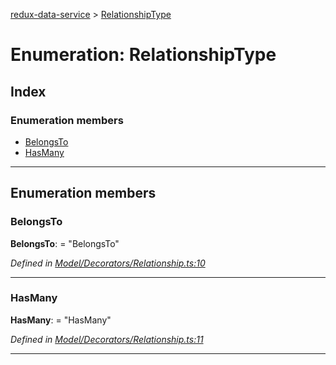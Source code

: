 [redux-data-service](../README.md) > [RelationshipType](../enums/relationshiptype.md)

# Enumeration: RelationshipType

## Index

### Enumeration members

* [BelongsTo](relationshiptype.md#belongsto)
* [HasMany](relationshiptype.md#hasmany)

---

## Enumeration members

<a id="belongsto"></a>

###  BelongsTo

**BelongsTo**:  = "BelongsTo"

*Defined in [Model/Decorators/Relationship.ts:10](https://github.com/Rediker-Software/redux-data-service/blob/d4786b8/src/Model/Decorators/Relationship.ts#L10)*

___
<a id="hasmany"></a>

###  HasMany

**HasMany**:  = "HasMany"

*Defined in [Model/Decorators/Relationship.ts:11](https://github.com/Rediker-Software/redux-data-service/blob/d4786b8/src/Model/Decorators/Relationship.ts#L11)*

___

